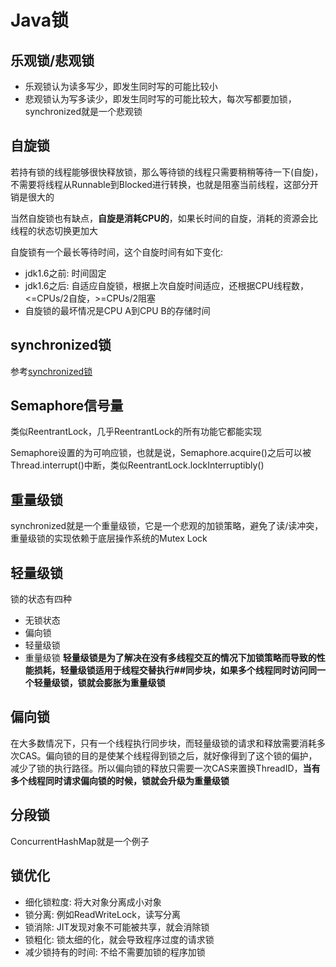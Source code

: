 # Java锁

## 乐观锁/悲观锁

* 乐观锁认为读多写少，即发生同时写的可能比较小
* 悲观锁认为写多读少，即发生同时写的可能比较大，每次写都要加锁，synchronized就是一个悲观锁

## 自旋锁

若持有锁的线程能够很快释放锁，那么等待锁的线程只需要稍稍等待一下(自旋)，不需要将线程从Runnable到Blocked进行转换，也就是阻塞当前线程，这部分开销是很大的

当然自旋锁也有缺点，**自旋是消耗CPU的**，如果长时间的自旋，消耗的资源会比线程的状态切换更加大

自旋锁有一个最长等待时间，这个自旋时间有如下变化:

* jdk1.6之前: 时间固定
* jdk1.6之后: 自适应自旋锁，根据上次自旋时间适应，还根据CPU线程数，<=CPUs/2自旋，>=CPUs/2阻塞
* 自旋锁的最坏情况是CPU A到CPU B的存储时间

## synchronized锁

参考[synchronized锁](/note/concurrent/synchronized.md)

## Semaphore信号量

类似ReentrantLock，几乎ReentrantLock的所有功能它都能实现

Semaphore设置的为可响应锁，也就是说，Semaphore.acquire()之后可以被Thread.interrupt()中断，类似ReentrantLock.lockInterruptibly()

## 重量级锁

synchronized就是一个重量级锁，它是一个悲观的加锁策略，避免了读/读冲突，重量级锁的实现依赖于底层操作系统的Mutex Lock

## 轻量级锁

锁的状态有四种

* 无锁状态
* 偏向锁
* 轻量级锁
* 重量级锁
**轻量级锁是为了解决在没有多线程交互的情况下加锁策略而导致的性能损耗，轻量级锁适用于线程交替执行##同步块，如果多个线程同时访问同一个轻量级锁，锁就会膨胀为重量级锁**

## 偏向锁

在大多数情况下，只有一个线程执行同步块，而轻量级锁的请求和释放需要消耗多次CAS。偏向锁的目的是使某个线程得到锁之后，就好像得到了这个锁的偏护，减少了锁的执行路径。所以偏向锁的释放只需要一次CAS来置换ThreadID，**当有多个线程同时请求偏向锁的时候，锁就会升级为重量级锁**

## 分段锁

ConcurrentHashMap就是一个例子

## 锁优化

* 细化锁粒度: 将大对象分离成小对象
* 锁分离: 例如ReadWriteLock，读写分离
* 锁消除: JIT发现对象不可能被共享，就会消除锁
* 锁粗化: 锁太细的化，就会导致程序过度的请求锁
* 减少锁持有的时间: 不给不需要加锁的程序加锁
